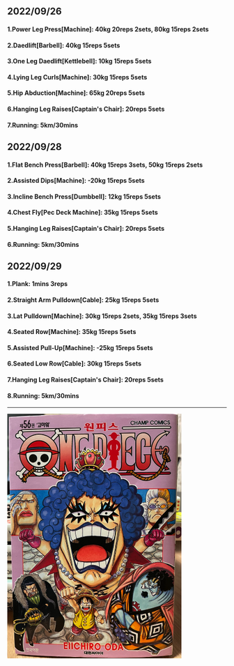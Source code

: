 ## 2022/09/26
#### 1.Power Leg Press\[Machine\]: 40kg 20reps 2sets, 80kg 15reps 2sets
#### 2.Daedlift\[Barbell\]: 40kg 15reps 5sets
#### 3.One Leg Daedlift\[Kettlebell\]: 10kg 15reps 5sets
#### 4.Lying Leg Curls\[Machine\]: 30kg 15reps 5sets
#### 5.Hip Abduction\[Machine\]: 65kg 20reps 5sets
#### 6.Hanging Leg Raises\[Captain's Chair\]: 20reps 5sets
#### 7.Running: 5km/30mins

## 2022/09/28
#### 1.Flat Bench Press\[Barbell\]: 40kg 15reps 3sets, 50kg 15reps 2sets
#### 2.Assisted Dips\[Machine\]: -20kg 15reps 5sets
#### 3.Incline Bench Press\[Dumbbell\]: 12kg 15reps 5sets
#### 4.Chest Fly\[Pec Deck Machine\]: 35kg 15reps 5sets
#### 5.Hanging Leg Raises\[Captain's Chair\]: 20reps 5sets
#### 6.Running: 5km/30mins

## 2022/09/29
#### 1.Plank: 1mins 3reps
#### 2.Straight Arm Pulldown\[Cable\]: 25kg 15reps 5sets
#### 3.Lat Pulldown\[Machine\]: 30kg 15reps 2sets, 35kg 15reps 3sets
#### 4.Seated Row\[Machine\]: 35kg 15reps 5sets
#### 5.Assisted Pull-Up\[Machine\]: -25kg 15reps 5sets
#### 6.Seated Low Row\[Cable\]: 30kg 15reps 5sets
#### 7.Hanging Leg Raises\[Captain's Chair\]: 20reps 5sets
#### 8.Running: 5km/30mins

---
<img src='../_resources/__056.png' width='400px' />

